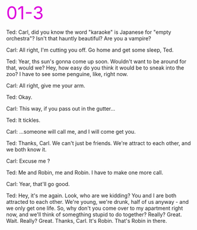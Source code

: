 <font color="#dd00dd" size=12>01-3</font><br />


Ted:  Carl, did you know the word "karaoke" is Japanese  for "empty orchestra"? Isn't that hauntly
      beautiful? Are you a vampire?

Carl: All right, I'm cutting you off. Go home and get some sleep, Ted.

Ted:  Year, ths sun's gonna come up soon. Wouldn't want to be around for that, would we? Hey, how easy do you think
      it would be to sneak into the zoo? I have to see some penguine, like, right now.

Carl: All right, give me your arm.

Ted:  Okay.

Carl: This way, if you pass out in the gutter...

Ted:  It tickles.

Carl: ...someone will call me, and I will come get you.

Ted:  Thanks, Carl. We can't just be friends. We're attract to each other, and we both know it.

Carl: Excuse me ?

Ted:  Me and Robin, me and Robin. I have to make one more call.

Carl: Year, that'll go good.

Ted:  Hey, it's me again. Look, who are we kidding? You and I are both attracted to each other.
      We're young, we're drunk, half of us anyway - and we only get one life. So, why don't you come
      over to my apartment right now, and we'll think of somegthing stupid to do together? Really?
      Great. Wait. Really? Great. Thanks, Carl. It's Robin. That's Robin in there.

